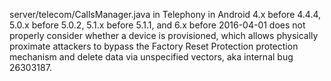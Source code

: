 server/telecom/CallsManager.java in Telephony in Android 4.x before 4.4.4, 5.0.x before 5.0.2, 5.1.x before 5.1.1, and 6.x before 2016-04-01 does not properly consider whether a device is provisioned, which allows physically proximate attackers to bypass the Factory Reset Protection protection mechanism and delete data via unspecified vectors, aka internal bug 26303187.